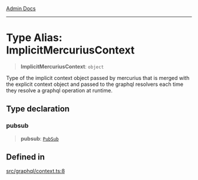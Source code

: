 [Admin Docs](/)

***

# Type Alias: ImplicitMercuriusContext

> **ImplicitMercuriusContext**: `object`

Type of the implicit context object passed by mercurius that is merged with the explicit context object and passed to the graphql resolvers each time they resolve a graphql operation at runtime.

## Type declaration

### pubsub

> **pubsub**: [`PubSub`](../../pubsub/type-aliases/PubSub.md)

## Defined in

[src/graphql/context.ts:8](https://github.com/NishantSinghhhhh/talawa-api/blob/05ae6a4794762096d917a90a3af0db22b7c47392/src/graphql/context.ts#L8)
